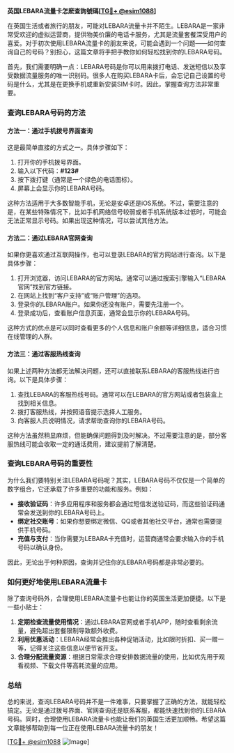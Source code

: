 **英国LEBARA流量卡怎麽查詢號碼[[TG💪+ @esim1088](https://t.me/s/esim1088)]**

在英国生活或者旅行的朋友，可能对LEBARA流量卡并不陌生。LEBARA是一家非常受欢迎的虚拟运营商，提供物美价廉的电话卡服务，尤其是流量套餐深受用户的喜爱。对于初次使用LEBARA流量卡的朋友来说，可能会遇到一个问题——如何查询自己的号码？别担心，这篇文章将手把手教你如何轻松找到你的LEBARA号码。

首先，我们需要明确一点：LEBARA号码是你可以用来拨打电话、发送短信以及享受数据流量服务的唯一识别码。很多人在购买LEBARA卡后，会忘记自己设置的号码是什么，尤其是在更换手机或重新安装SIM卡时。因此，掌握查询方法非常重要。

### 查询LEBARA号码的方法

#### 方法一：通过手机拨号界面查询
这是最简单直接的方式之一。具体步骤如下：

1. 打开你的手机拨号界面。
2. 输入以下代码：**#123#**
3. 按下拨打键（通常是一个绿色的电话图标）。
4. 屏幕上会显示你的LEBARA号码。

这种方法适用于大多数智能手机，无论是安卓还是iOS系统。不过，需要注意的是，在某些特殊情况下，比如手机网络信号较弱或者手机系统版本过低时，可能会无法正常显示号码。如果出现这种情况，可以尝试其他方法。

#### 方法二：通过LEBARA官网查询
如果你更喜欢通过互联网操作，也可以登录LEBARA的官方网站进行查询。以下是具体步骤：

1. 打开浏览器，访问LEBARA的官方网站。通常可以通过搜索引擎输入“LEBARA官网”找到官方链接。
2. 在网站上找到“客户支持”或“账户管理”的选项。
3. 登录你的LEBARA账户。如果你还没有账户，需要先注册一个。
4. 登录成功后，查看账户信息页面，通常会显示你的LEBARA号码。

这种方式的优点是可以同时查看更多的个人信息和账户余额等详细信息，适合习惯在线管理的人群。

#### 方法三：通过客服热线查询
如果上述两种方法都无法解决问题，还可以直接联系LEBARA的客服热线进行咨询。以下是具体步骤：

1. 查找LEBARA的客服热线号码。通常可以在LEBARA的官方网站或者包装盒上找到相关信息。
2. 拨打客服热线，并按照语音提示选择人工服务。
3. 向客服人员说明情况，请求帮助查询你的LEBARA号码。

这种方法虽然稍显麻烦，但能确保问题得到及时解决。不过需要注意的是，部分客服热线可能会收取一定的通话费用，建议提前了解清楚。

### 查询LEBARA号码的重要性

为什么我们要特别关注LEBARA号码呢？其实，LEBARA号码不仅仅是一个简单的数字组合，它还承载了许多重要的功能和服务。例如：

- **接收验证码**：许多应用程序和服务都会通过短信发送验证码，而这些验证码通常会发送到你的LEBARA号码上。
- **绑定社交账号**：如果你想要绑定微信、QQ或者其他社交平台，通常也需要提供手机号码。
- **充值与支付**：当你需要为LEBARA卡充值时，运营商通常会要求输入你的手机号码以确认身份。

因此，无论出于何种原因，查询并记住你的LEBARA号码都是非常必要的。

### 如何更好地使用LEBARA流量卡

除了查询号码外，合理使用LEBARA流量卡也能让你的英国生活更加便捷。以下是一些小贴士：

1. **定期检查流量使用情况**：通过LEBARA官网或者手机APP，随时查看剩余流量，避免超出套餐限制导致额外收费。
2. **利用优惠活动**：LEBARA经常会推出各种促销活动，比如限时折扣、买一赠一等，记得关注这些信息以便节省开支。
3. **合理分配流量资源**：根据日常需求合理安排数据流量的使用，比如优先用于观看视频、下载文件等高耗流量的应用。

### 总结

总的来说，查询LEBARA号码并不是一件难事，只要掌握了正确的方法，就能轻松搞定。无论是通过拨号界面、官网查询还是联系客服，都能快速找到你的LEBARA号码。同时，合理使用LEBARA流量卡也能让我们的英国生活更加顺畅。希望这篇文章能够帮助到每一位正在使用LEBARA流量卡的朋友！

[[TG💪+ @esim1088](https://t.me/s/esim1088) ![Image](https://i.postimg.cc/4NQfJmqS/Snipaste-2025-05-13-00-14-12.png)]